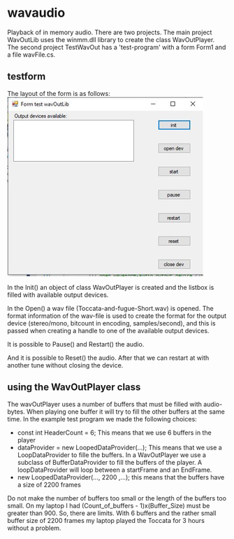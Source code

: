 # wavaudio

Playback of in memory audio.
There are two projects. The main project WavOutLib uses the winmm.dll library to
create the class WavOutPlayer. The second project TestWavOut has 
a 'test-program' with a form Form1 and a file wavFile.cs. 

## testform

The layout of the form is as follows:
![](./testform.jpg)

In the Init() an object of class WavOutPlayer is created and the listbox is filled
with available output devices.

In the Open() a wav file (Toccata-and-fugue-Short.wav) is opened. The format information of the wav-file is used
to create the format for the output device (stereo/mono, bitcount in encoding, samples/second), and this is passed
when creating a handle to one of the available output devices.

It is possible to Pause() and Restart() the audio.

And it is possible to Reset() the audio. After that we can restart at with another tune without closing the device.


## using the WavOutPlayer class

The wavOutPlayer uses a number of buffers that must be filled with audio-bytes. When playing one buffer it will try to fill the other buffers at the same time. In the example test program we made the following choices:

* const int HeaderCount = 6; This means that we use 6 buffers in the player
* dataProvider = new LoopedDataProvider(...); This means that we use a LoopDataProvider to fille the buffers. In a WavOutPlayer we use a subclass of BufferDataProvider to fill the buffers of the player. A loopDataProvider will loop between a startFrame and an EndFrame. 
* new LoopedDataProvider(..., 2200 ,...); this means that the buffers have a size of 2200 frames

Do not make the number of buffers too small or the length of the buffers too small. On my laptop I had (Count_of_buffers - 1)x(Buffer_Size) must be greater than 900. So, there are limits. With 6 buffers and the rather small buffer size of 2200 frames my laptop played the Toccata for 3 hours without a problem.

